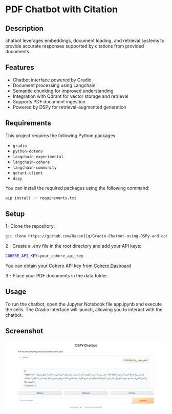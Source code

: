 # PDF Chatbot with Citation

## Description

chatbot leverages embeddings, document loading, and retrieval systems to provide accurate responses supported by citations from provided documents.

## Features

- Chatbot interface powered by Gradio
- Document processing using Langchain
- Semantic chunking for improved understanding
- Integration with Qdrant for vector storage and retrieval
- Supports PDF document ingestion
- Powered by DSPy for retrieval-augmented generation


## Requirements

This project requires the following Python packages:

- `gradio`
- `python-dotenv`
- `langchain-experimental`
- `langchain-cohere`
- `langchain-community`
- `qdrant-client`
- `dspy`

You can install the required packages using the following command:

```bash
pip install -r requirements.txt
```

## Setup 
1- Clone the repository:

```bash
git clone https://github.com/Hassn11q/Gradio-Chatbot-using-DSPy-and-cohere.git
```
2 - Create a .env file in the root directory and add your API keys:
```bash
COHERE_API_KEY=your_cohere_api_key
```
You can obtain your Cohere API key from [Cohere Dasboard](https://dashboard.cohere.com/welcome/login)

3 - Place your PDF documents in the data folder.

## Usage 
To run the chatbot, open the Jupyter Notebook file app.ipynb and execute the cells. The Gradio interface will launch, allowing you to interact with the chatbot.

## Screenshot
![DSPY Chatbot Screenshot](./images/screenshot.png)
